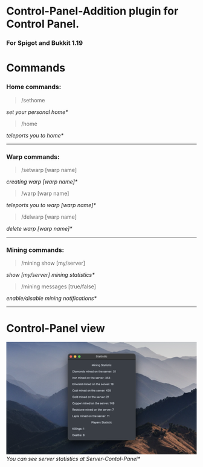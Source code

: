 # Control-Panel-Addition plugin for Control Panel.
### For Spigot and Bukkit 1.19

# Commands
### Home commands:
>/sethome<br />

_set your personal home*_<br />
>/home<br />

_teleports you to home*_<br />

---
### Warp commands:
>/setwarp [warp name]<br />

_creating warp [warp name]*_<br />
>/warp [warp name]<br />

_teleports you to warp [warp name]*_<br />
>/delwarp [warp name]<br />

_delete warp [warp name]*_<br />

---
### Mining commands:
>/mining show [my/server]<br />

_show [my/server] mining statistics*_<br />
>/mining messages [true/false]<br />

_enable/disable mining notifications*_<br />

---
# Control-Panel view

![](documentation_images/statistic_screen.png)<br />
_You can see server statistics at Server-Contol-Panel*_

